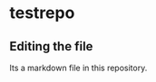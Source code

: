 # testrepo

## Editing the file

Its a markdown file in this repository.                                                                                                                                                               
